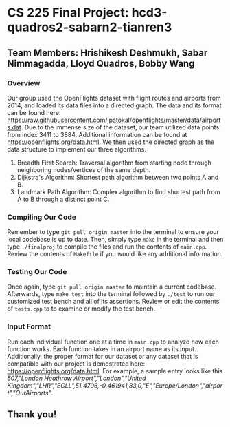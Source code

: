 # CS 225 Final Project: hcd3-quadros2-sabarn2-tianren3
## Team Members: Hrishikesh Deshmukh, Sabar Nimmagadda, Lloyd Quadros, Bobby Wang

### Overview
Our group used the OpenFlights dataset with flight routes and airports from 2014, and loaded its data files into a directed graph.  The data and its format can be found here: https://raw.githubusercontent.com/jpatokal/openflights/master/data/airports.dat.  Due to the immense size of the dataset, our team utilized data points from index 3411 to 3884.  Additional information can be found at https://openflights.org/data.html.  We then used the directed graph as the data structure to implement our three algorithms.  

1. Breadth First Search: Traversal algorithm from starting node through neighboring nodes/vertices of the same depth.
2. Dijkstra's Algorithm: Shortest path algorithm between two points A and B.
3. Landmark Path Algorithm: Complex algorithm to find shortest path from A to B through a distinct point C.

### Compiling Our Code
Remember to type `git pull origin master` into the terminal to ensure your local codebase is up to date.  Then, simply type `make` in the terminal and then type `./finalproj` to compile the files and run the contents of `main.cpp`.  Review the contents of `Makefile` if you would like any additional information.

### Testing Our Code
Once again, type `git pull origin master` to maintain a current codebase.  Afterwards, type `make test` into the terminal followed by `./test` to run our customized test bench and all of its assertions.  Review or edit the contents of `tests.cpp` to to examine or modify the test bench.

### Input Format
Run each individual function one at a time in `main.cpp` to analyze how each function works.  Each function takes in an airport name as its input.  Additionally, the proper format for our dataset or any dataset that is compatible with our project is demostrated here: https://openflights.org/data.html.  For example, a sample entry looks like this *507,"London Heathrow Airport","London","United Kingdom","LHR","EGLL",51.4706,-0.461941,83,0,"E","Europe/London","airport","OurAirports"*.

## Thank you!

